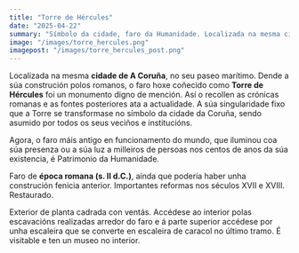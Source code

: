```yaml
---
title: "Torre de Hércules"
date: "2025-04-22"
summary: "Símbolo da cidade, faro da Humanidade. Localizada na mesma cidade de A Coruña, no seu paseo marítimo."
image: "/images/torre_hercules.png"
imagepost: "/images/torre_hercules_post.png"
---
```



Localizada na mesma **cidade de A Coruña**, no seu paseo marítimo. Dende a súa construción polos romanos, o faro hoxe coñecido como **Torre de Hércules** foi un monumento digno de mención. Así o recollen as crónicas romanas e as fontes posteriores ata a actualidade. A súa singularidade fixo que a Torre se transformase no símbolo da cidade da Coruña, sendo asumido por todos os seus veciños e institucións.

Agora, o faro máis antigo en funcionamento do mundo, que iluminou coa súa presenza ou a súa luz a milleiros de persoas nos centos de anos da súa existencia, é Patrimonio da Humanidade.

Faro de **época romana (s. II d.C.)**, aínda que podería haber unha construción fenicia anterior. Importantes reformas nos séculos XVII e XVIII. Restaurado.

Exterior de planta cadrada con ventás. Accédese ao interior polas escavacións realizadas arredor do faro e á parte superior accédese por unha escaleira que se converte en escaleira de caracol no último tramo. É visitable e ten un museo no interior.
